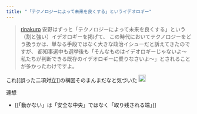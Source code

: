 ```yaml
---
title: "「テクノロジーによって未来を良くする」というイデオロギー"
---
```


> [rinakuro](https://x.com/rinakuro/status/1852998057811660975) 安野はずっと「テクノロジーによって未来を良くする」という（割と強い）イデオロギーを掲げて、
>  この時代においてテクノロジーをどう扱うかは、単なる手段ではなく大きな政治イシューだと訴えてきたのですが、
>  都知事選中も選挙後も「そんなものはイデオロギーじゃないよ〜私たちが判断できる既存のイデオロギーに乗りなさいよ〜」とされることが多かったわけですよ。

これ[[誤った二項対立]]の構図そのまんまだなと気づいた
<img src='https://scrapbox.io/api/pages/nishio/誤った二項対立/icon' alt='誤った二項対立.icon' height="19.5"/>

連想
- [[「動かない」は「安全な中央」ではなく「取り残される端」]]
